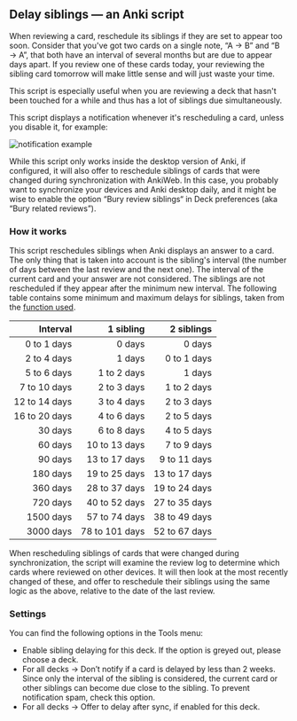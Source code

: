## Delay siblings — an Anki script

When reviewing a card, reschedule its siblings if they are set to appear
too soon. Consider that you've got two cards on a single note, “A → B”
and “B → A”, that both have an interval of several months but are due
to appear days apart. If you review one of these cards today, your
reviewing the sibling card tomorrow will make little sense and will just
waste your time.

This script is especially useful when you are reviewing a deck that
hasn't been touched for a while and thus has a lot of siblings due
simultaneously.

This script displays a notification whenever it's rescheduling a card,
unless you disable it, for example:

![notification example](notification.png)

While this script only works inside the desktop version of Anki,
if configured, it will also offer to reschedule siblings of cards
that were changed during synchronization with AnkiWeb.
In this case, you probably want to synchronize your devices and Anki desktop daily,
and it might be wise to enable the option “Bury review siblings“ 
in Deck preferences (aka “Bury related reviews”).

### How it works

This script reschedules siblings when Anki displays an answer to a card.
The only thing that is taken into account is the sibling's interval (the
number of days between the last review and the next one). The interval
of the current card and your answer are not considered. The siblings are
not rescheduled if they appear after the minimum new interval. The
following table contains some minimum and maximum delays for siblings,
taken from the [function used](https://www.desmos.com/calculator/fnh882qnd1).

|     Interval  | 1 sibling      | 2 siblings    |
|     --:       | --:            | --:           |
|   0 to 1 days |         0 days |        0 days |
|   2 to 4 days |         1 days |   0 to 1 days |
|   5 to 6 days |    1 to 2 days |        1 days |
|  7 to 10 days |    2 to 3 days |   1 to 2 days |
| 12 to 14 days |    3 to 4 days |   2 to 3 days |
| 16 to 20 days |    4 to 6 days |   2 to 5 days |
|       30 days |    6 to 8 days |   4 to 5 days |
|       60 days |  10 to 13 days |   7 to 9 days |
|       90 days |  13 to 17 days |  9 to 11 days |
|      180 days |  19 to 25 days | 13 to 17 days |
|      360 days |  28 to 37 days | 19 to 24 days |
|      720 days |  40 to 52 days | 27 to 35 days |
|     1500 days |  57 to 74 days | 38 to 49 days |
|     3000 days | 78 to 101 days | 52 to 67 days |

When rescheduling siblings of cards that were changed during synchronization,
the script will examine the review log to determine which cards where reviewed
on other devices. It will then look at the most recently changed of these,
and offer to reschedule their siblings using the same logic as the above, 
relative to the date of the last review.

### Settings

You can find the following options in the Tools menu:

* Enable sibling delaying for this deck. 
  If the option is greyed out, please choose a deck.
* For all decks → Don’t notify if a card is delayed by less than 2 weeks. 
  Since only the interval of the sibling is considered, 
  the current card or other siblings can become due close to the sibling.
  To prevent notification spam, check this option.
* For all decks → Offer to delay after sync, if enabled for this deck.
